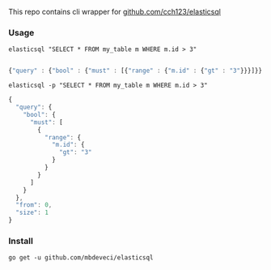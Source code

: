 This repo contains cli wrapper for [github.com/cch123/elasticsql](https://github.com/cch123/elasticsql)

### Usage

`elasticsql "SELECT * FROM my_table m WHERE m.id > 3"`
```javascript

{"query" : {"bool" : {"must" : [{"range" : {"m.id" : {"gt" : "3"}}}]}},"from" : 0,"size" : 1}
```

`elasticsql -p "SELECT * FROM my_table m WHERE m.id > 3"`

```javascript
{
  "query": {
    "bool": {
      "must": [
        {
          "range": {
            "m.id": {
              "gt": "3"
            }
          }
        }
      ]
    }
  },
  "from": 0,
  "size": 1
}
```

### Install

`go get -u github.com/mbdeveci/elasticsql`
